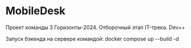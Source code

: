 # MobileDesk

Проект команды 3 
Горизонты-2024. Отборочный этап IT-трека. Dev++

Запуск бэкенда на сервере командой:
  docker compose up --build -d   
